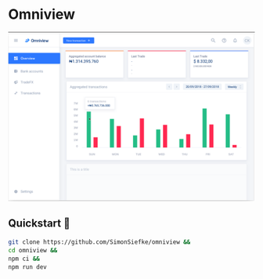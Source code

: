 # Omniview

![demo image](./demo.png)

## Quickstart 🚀

```sh
git clone https://github.com/SimonSiefke/omniview &&
cd omniview &&
npm ci &&
npm run dev
```
